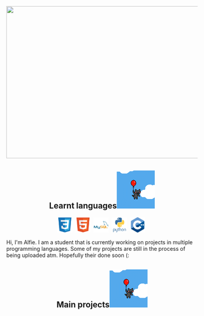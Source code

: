 </p align="center">
<img src="https://github.com/Alfie-Mcm/Alfie-Mcm/blob/main/assets/background.png" width="1080" height="400"/>

<h2 align="center">Learnt languages<img src="https://github.com/Alfie-Mcm/Alfie-Mcm/blob/main/assets/placeholder%20gif.gif" width="100"></h2>

<p align="center">
<img src="https://github.com/devicons/devicon/blob/master/icons/css3/css3-original.svg"  title="CSS3" alt="CSS" width="40" height="40"/>&nbsp;
<img src="https://github.com/devicons/devicon/blob/master/icons/html5/html5-original.svg" title="HTML5" alt="HTML" width="40" height="40"/>&nbsp;
<img src="https://github.com/devicons/devicon/blob/master/icons/mysql/mysql-original-wordmark.svg" title="MySQL"  alt="MySQL" width="40" height="40"/>&nbsp;
<img src="https://github.com/devicons/devicon/blob/master/icons/python/python-original-wordmark.svg" title="Python" alt = "Python" width="40" height="40"/>&nbsp;
<img src="https://github.com/devicons/devicon/blob/master/icons/cplusplus/cplusplus-original.svg" title="C++" alt="C++" width="40" height= "40"/>&nbsp;

<br />

Hi, I'm Alfie. I am a student that is currently working on projects in multiple programming languages. Some of my projects are still in the process of being uploaded atm. Hopefully their done soon (: 

<h2 align="center">Main projects<img src="https://github.com/Alfie-Mcm/Alfie-Mcm/blob/main/assets/placeholder%20gif.gif" width="100"></h2>
</p>
